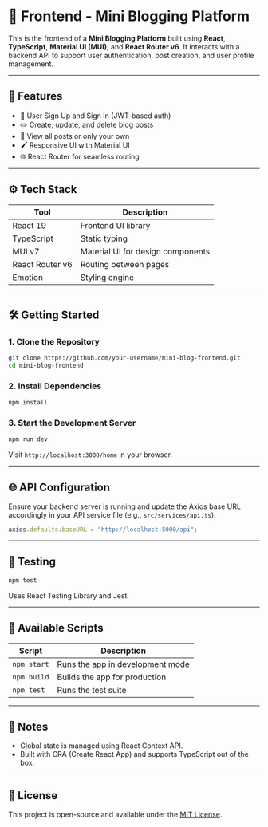 # 📝 Frontend - Mini Blogging Platform

This is the frontend of a **Mini Blogging Platform** built using **React**, **TypeScript**, **Material UI (MUI)**, and **React Router v6**. It interacts with a backend API to support user authentication, post creation, and user profile management.

---

## 🚀 Features

- 🔐 User Sign Up and Sign In (JWT-based auth)
- ✏️ Create, update, and delete blog posts
- 🧑 View all posts or only your own
- 🖌️ Responsive UI with Material UI
- 🌐 React Router for seamless routing

---

## ⚙️ Tech Stack

| Tool            | Description                       |
| --------------- | --------------------------------- |
| React 19        | Frontend UI library               |
| TypeScript      | Static typing                     |
| MUI v7          | Material UI for design components |
| React Router v6 | Routing between pages             |
| Emotion         | Styling engine                    |

---

## 🛠️ Getting Started

### 1. Clone the Repository

```bash
git clone https://github.com/your-username/mini-blog-frontend.git
cd mini-blog-frontend
```

### 2. Install Dependencies

```bash
npm install
```

### 3. Start the Development Server

```bash
npm run dev
```

Visit `http://localhost:3000/home` in your browser.

---

## 🌐 API Configuration

Ensure your backend server is running and update the Axios base URL accordingly in your API service file (e.g., `src/services/api.ts`):

```ts
axios.defaults.baseURL = "http://localhost:5000/api";
```

---

## 🧪 Testing

```bash
npm test
```

Uses React Testing Library and Jest.

---

## 📄 Available Scripts

| Script      | Description                      |
| ----------- | -------------------------------- |
| `npm start` | Runs the app in development mode |
| `npm build` | Builds the app for production    |
| `npm test`  | Runs the test suite              |

---

## 📌 Notes

- Global state is managed using React Context API.
- Built with CRA (Create React App) and supports TypeScript out of the box.

---

## 📃 License

This project is open-source and available under the [MIT License](LICENSE).
